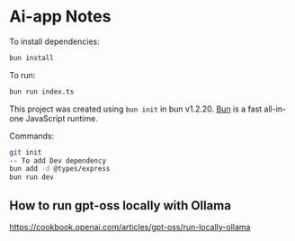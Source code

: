 # Ai-app Notes

To install dependencies:

```bash
bun install
```

To run:

```bash
bun run index.ts
```

This project was created using `bun init` in bun v1.2.20. [Bun](https://bun.com) is a fast all-in-one JavaScript runtime.

Commands:

```bash
git init
-- To add Dev dependency
bun add -d @types/express
bun run dev
```

## How to run gpt-oss locally with Ollama

<https://cookbook.openai.com/articles/gpt-oss/run-locally-ollama>
